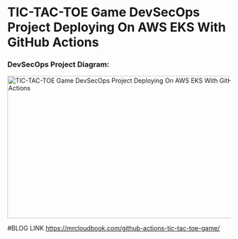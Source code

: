# TIC-TAC-TOE Game DevSecOps Project Deploying On AWS EKS With GitHub Actions

### DevSecOps Project Diagram:
<img width="565" height="322" alt="TIC-TAC-TOE Game DevSecOps Project Deploying On AWS EKS With GitHub Actions" src="https://github.com/user-attachments/assets/f037dc3e-921c-4879-bd1b-d0e39fe32537" />


#BLOG LINK
https://mrcloudbook.com/github-actions-tic-tac-toe-game/


